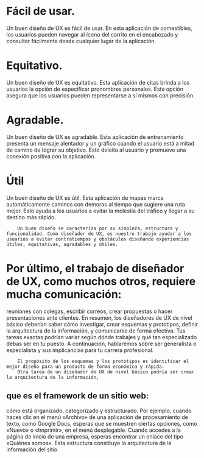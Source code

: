 # Fácil de usar.

Un buen diseño de UX es fácil de usar. En esta aplicación de comestibles, los usuarios pueden navegar al ícono del carrito en el encabezado y consultar fácilmente desde cualquier lugar de la aplicación.

# Equitativo.

Un buen diseño de UX es equitativo. Esta aplicación de citas brinda a los usuarios la opción de especificar pronombres personales. Esta opción asegura que los usuarios pueden representarse a sí mismos con precisión.

# Agradable.

Un buen diseño de UX es agradable. Esta aplicación de entrenamiento presenta un mensaje alentador y un gráfico cuando el usuario está a mitad de camino de lograr su objetivo. Esto deleita al usuario y promueve una conexión positiva con la aplicación.
 # Útil
Un buen diseño de UX es útil. Esta aplicación de mapas marca automáticamente caminos con demoras al tiempo que sugiere una ruta mejor. Esto ayuda a los usuarios a evitar la molestia del tráfico y llegar a su destino más rápido.

        Un buen diseño se caracteriza por su simpleza, estructura y funcionalidad. Como diseñador de UX, es nuestro trabajo ayudar a los usuarios a evitar contratiempos y obstáculos diseñando experiencias útiles, equitativas, agradables y útiles. 

       
# Por último, el trabajo de diseñador de UX, como muchos otros, requiere mucha comunicación:

reuniones con colegas, escribir correos, crear propuestas o hacer presentaciones ante clientes.
En resumen, los diseñadores de UX de nivel básico deberían saber cómo investigar, crear esquemas y prototipos,
definir la arquitectura de la información, y comunicarse de forma efectiva.
Tus tareas exactas podrían variar según dónde trabajes y qué tan especializado
debas ser en tu puesto. A continuación, hablaremos sobre ser generalista o especialista
y sus implicancias para tu carrera profesional.

        El propósito de los esquemas y los prototipos es identificar el mejor diseño para un producto de forma económica y rápida.
        Otra tarea de un diseñador de UX de nivel básico podría ser crear la arquitectura de la información,

## que es el framework de un sitio web:

cómo está organizado, categorizado y estructurado.
Por ejemplo, cuando haces clic en el menú «Archivo» de una aplicación de procesamiento de texto, como Google Docs,
esperas que se muestren ciertas opciones, como «Nuevo» o «Imprimir», en el menú desplegable.
Cuando accedes a la página de inicio de una empresa, esperas encontrar un enlace del tipo «Quiénes somos».
Esta estructura constituye la arquitectura de la información del sitio. 